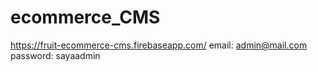 # ecommerce_CMS

https://fruit-ecommerce-cms.firebaseapp.com/
email: admin@mail.com
password: sayaadmin
